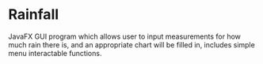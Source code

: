 # Rainfall
JavaFX GUI program which allows user to input measurements for how much rain there is, and an appropriate chart will be filled in, includes simple menu interactable functions.
